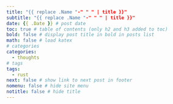 ```yaml
---
title: "{{ replace .Name "-" " " | title }}"
subtitle: "{{ replace .Name "-" " " | title }}"
date: {{ .Date }} # post date
toc: true # table of contents (only h2 and h3 added to toc)
bold: false # display post title in bold in posts list
math: false # load katex
# categories
categories:
  - thoughts
# tags
tags:
  - rust
next: false # show link to next post in footer
nomenu: false # hide site menu
notitle: false # hide title
---
```


